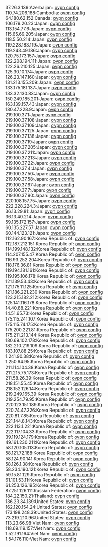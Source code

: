 37.26.3.139:Azerbaijan: [ovpn config](vpn/37_26_3_139.ovpn)  
110.74.206.188:Cambodia: [ovpn config](vpn/110_74_206_188.ovpn)  
64.180.62.152:Canada: [ovpn config](vpn/64_180_62_152.ovpn)  
106.179.20.23:Japan: [ovpn config](vpn/106_179_20_23.ovpn)  
113.154.77.6:Japan: [ovpn config](vpn/113_154_77_6.ovpn)  
115.65.69.205:Japan: [ovpn config](vpn/115_65_69_205.ovpn)  
118.5.50.214:Japan: [ovpn config](vpn/118_5_50_214.ovpn)  
119.228.183.119:Japan: [ovpn config](vpn/119_228_183_119.ovpn)  
119.243.49.186:Japan: [ovpn config](vpn/119_243_49_186.ovpn)  
120.75.173.157:Japan: [ovpn config](vpn/120_75_173_157.ovpn)  
122.208.194.111:Japan: [ovpn config](vpn/122_208_194_111.ovpn)  
122.26.210.125:Japan: [ovpn config](vpn/122_26_210_125.ovpn)  
125.30.10.174:Japan: [ovpn config](vpn/125_30_10_174.ovpn)  
126.23.147.160:Japan: [ovpn config](vpn/126_23_147_160.ovpn)  
131.213.155.209:Japan: [ovpn config](vpn/131_213_155_209.ovpn)  
133.175.181.137:Japan: [ovpn config](vpn/133_175_181_137.ovpn)  
133.32.130.83:Japan: [ovpn config](vpn/133_32_130_83.ovpn)  
150.249.185.201:Japan: [ovpn config](vpn/150_249_185_201.ovpn)  
163.139.157.43:Japan: [ovpn config](vpn/163_139_157_43.ovpn)  
180.47.228.9:Japan: [ovpn config](vpn/180_47_228_9.ovpn)  
219.100.37.1:Japan: [ovpn config](vpn/219_100_37_1.ovpn)  
219.100.37.108:Japan: [ovpn config](vpn/219_100_37_108.ovpn)  
219.100.37.109:Japan: [ovpn config](vpn/219_100_37_109.ovpn)  
219.100.37.125:Japan: [ovpn config](vpn/219_100_37_125.ovpn)  
219.100.37.138:Japan: [ovpn config](vpn/219_100_37_138.ovpn)  
219.100.37.19:Japan: [ovpn config](vpn/219_100_37_19.ovpn)  
219.100.37.205:Japan: [ovpn config](vpn/219_100_37_205.ovpn)  
219.100.37.211:Japan: [ovpn config](vpn/219_100_37_211.ovpn)  
219.100.37.213:Japan: [ovpn config](vpn/219_100_37_213.ovpn)  
219.100.37.22:Japan: [ovpn config](vpn/219_100_37_22.ovpn)  
219.100.37.4:Japan: [ovpn config](vpn/219_100_37_4.ovpn)  
219.100.37.50:Japan: [ovpn config](vpn/219_100_37_50.ovpn)  
219.100.37.58:Japan: [ovpn config](vpn/219_100_37_58.ovpn)  
219.100.37.67:Japan: [ovpn config](vpn/219_100_37_67.ovpn)  
219.100.37.7:Japan: [ovpn config](vpn/219_100_37_7.ovpn)  
219.100.37.90:Japan: [ovpn config](vpn/219_100_37_90.ovpn)  
220.108.157.75:Japan: [ovpn config](vpn/220_108_157_75.ovpn)  
222.228.224.3:Japan: [ovpn config](vpn/222_228_224_3.ovpn)  
36.13.29.81:Japan: [ovpn config](vpn/36_13_29_81.ovpn)  
36.13.40.214:Japan: [ovpn config](vpn/36_13_40_214.ovpn)  
59.135.172.157:Japan: [ovpn config](vpn/59_135_172_157.ovpn)  
60.135.227.57:Japan: [ovpn config](vpn/60_135_227_57.ovpn)  
60.144.123.121:Japan: [ovpn config](vpn/60_144_123_121.ovpn)  
112.162.90.167:Korea Republic of: [ovpn config](vpn/112_162_90_167.ovpn)  
112.187.212.151:Korea Republic of: [ovpn config](vpn/112_187_212_151.ovpn)  
114.199.148.132:Korea Republic of: [ovpn config](vpn/114_199_148_132.ovpn)  
114.207.155.47:Korea Republic of: [ovpn config](vpn/114_207_155_47.ovpn)  
116.93.252.204:Korea Republic of: [ovpn config](vpn/116_93_252_204.ovpn)  
118.176.36.81:Korea Republic of: [ovpn config](vpn/118_176_36_81.ovpn)  
119.194.181.161:Korea Republic of: [ovpn config](vpn/119_194_181_161.ovpn)  
119.195.106.178:Korea Republic of: [ovpn config](vpn/119_195_106_178.ovpn)  
121.139.53.43:Korea Republic of: [ovpn config](vpn/121_139_53_43.ovpn)  
121.175.11.125:Korea Republic of: [ovpn config](vpn/121_175_11_125.ovpn)  
121.186.221.230:Korea Republic of: [ovpn config](vpn/121_186_221_230.ovpn)  
123.215.182.212:Korea Republic of: [ovpn config](vpn/123_215_182_212.ovpn)  
125.141.116.178:Korea Republic of: [ovpn config](vpn/125_141_116_178.ovpn)  
14.40.88.221:Korea Republic of: [ovpn config](vpn/14_40_88_221.ovpn)  
14.51.65.73:Korea Republic of: [ovpn config](vpn/14_51_65_73.ovpn)  
175.115.241.107:Korea Republic of: [ovpn config](vpn/175_115_241_107.ovpn)  
175.115.74.175:Korea Republic of: [ovpn config](vpn/175_115_74_175.ovpn)  
175.200.221.81:Korea Republic of: [ovpn config](vpn/175_200_221_81.ovpn)  
175.211.213.144:Korea Republic of: [ovpn config](vpn/175_211_213_144.ovpn)  
180.69.102.178:Korea Republic of: [ovpn config](vpn/180_69_102_178.ovpn)  
182.210.219.109:Korea Republic of: [ovpn config](vpn/182_210_219_109.ovpn)  
183.107.88.25:Korea Republic of: [ovpn config](vpn/183_107_88_25.ovpn)  
1.241.90.38:Korea Republic of: [ovpn config](vpn/1_241_90_38.ovpn)  
1.250.64.95:Korea Republic of: [ovpn config](vpn/1_250_64_95.ovpn)  
211.114.104.38:Korea Republic of: [ovpn config](vpn/211_114_104_38.ovpn)  
211.215.75.173:Korea Republic of: [ovpn config](vpn/211_215_75_173.ovpn)  
211.58.26.39:Korea Republic of: [ovpn config](vpn/211_58_26_39.ovpn)  
218.151.55.45:Korea Republic of: [ovpn config](vpn/218_151_55_45.ovpn)  
218.152.126.14:Korea Republic of: [ovpn config](vpn/218_152_126_14.ovpn)  
219.249.165.39:Korea Republic of: [ovpn config](vpn/219_249_165_39.ovpn)  
219.254.79.95:Korea Republic of: [ovpn config](vpn/219_254_79_95.ovpn)  
220.123.151.189:Korea Republic of: [ovpn config](vpn/220_123_151_189.ovpn)  
220.74.47.226:Korea Republic of: [ovpn config](vpn/220_74_47_226.ovpn)  
220.81.7.85:Korea Republic of: [ovpn config](vpn/220_81_7_85.ovpn)  
221.144.8.143:Korea Republic of: [ovpn config](vpn/221_144_8_143.ovpn)  
222.113.1.221:Korea Republic of: [ovpn config](vpn/222_113_1_221.ovpn)  
222.117.104.33:Korea Republic of: [ovpn config](vpn/222_117_104_33.ovpn)  
39.119.124.179:Korea Republic of: [ovpn config](vpn/39_119_124_179.ovpn)  
49.161.230.211:Korea Republic of: [ovpn config](vpn/49_161_230_211.ovpn)  
58.120.105.113:Korea Republic of: [ovpn config](vpn/58_120_105_113.ovpn)  
58.121.72.188:Korea Republic of: [ovpn config](vpn/58_121_72_188.ovpn)  
58.124.90.141:Korea Republic of: [ovpn config](vpn/58_124_90_141.ovpn)  
58.126.1.38:Korea Republic of: [ovpn config](vpn/58_126_1_38.ovpn)  
58.234.190.121:Korea Republic of: [ovpn config](vpn/58_234_190_121.ovpn)  
59.15.81.129:Korea Republic of: [ovpn config](vpn/59_15_81_129.ovpn)  
61.101.53.11:Korea Republic of: [ovpn config](vpn/61_101_53_11.ovpn)  
61.253.126.195:Korea Republic of: [ovpn config](vpn/61_253_126_195.ovpn)  
87.251.126.111:Russian Federation: [ovpn config](vpn/87_251_126_111.ovpn)  
184.22.150.21:Thailand: [ovpn config](vpn/184_22_150_21.ovpn)  
136.23.34.139:United States: [ovpn config](vpn/136_23_34_139.ovpn)  
162.120.154.24:United States: [ovpn config](vpn/162_120_154_24.ovpn)  
173.198.248.39:United States: [ovpn config](vpn/173_198_248_39.ovpn)  
73.219.210.96:United States: [ovpn config](vpn/73_219_210_96.ovpn)  
113.23.66.98:Viet Nam: [ovpn config](vpn/113_23_66_98.ovpn)  
118.69.119.157:Viet Nam: [ovpn config](vpn/118_69_119_157.ovpn)  
1.52.191.164:Viet Nam: [ovpn config](vpn/1_52_191_164.ovpn)  
1.54.176.110:Viet Nam: [ovpn config](vpn/1_54_176_110.ovpn)  

